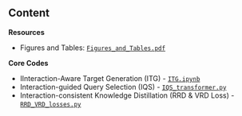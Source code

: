 ## Content

**Resources**
- Figures and Tables: [`Figures_and_Tables.pdf`](./Figures_and_Tables.pdf)

**Core Codes**
- IInteraction-Aware Target Generation (ITG) - [`ITG.ipynb`](./ITG.ipynb)
- Interaction-guided Query Selection (IQS) - [`IQS_transformer.py`](./IQS_transformer.py)
- Interaction-consistent Knowledge Distillation (RRD & VRD Loss) - [`RRD_VRD_losses.py`](./RRD_VRD_losses.py)  
